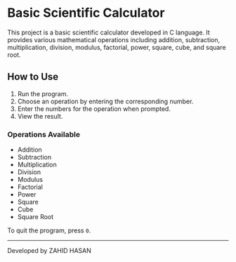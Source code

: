 # Basic Scientific Calculator

This project is a basic scientific calculator developed in C language. It provides various mathematical operations including addition, subtraction, multiplication, division, modulus, factorial, power, square, cube, and square root.

## How to Use

1. Run the program.
2. Choose an operation by entering the corresponding number.
3. Enter the numbers for the operation when prompted.
4. View the result.

### Operations Available

- Addition
- Subtraction
- Multiplication
- Division
- Modulus
- Factorial
- Power
- Square
- Cube
- Square Root

To quit the program, press `0`.

---

Developed by ZAHID HASAN
